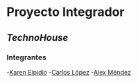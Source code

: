# Proyecto Integrador 
## ***TechnoHouse***
### Integrantes
-[Karen Elpidío](https://github.com/KarenElpidio)
-[Carlos López](https://github.com/karlos2312)
-[Alex Méndez](https://github.com/Alexus167)

